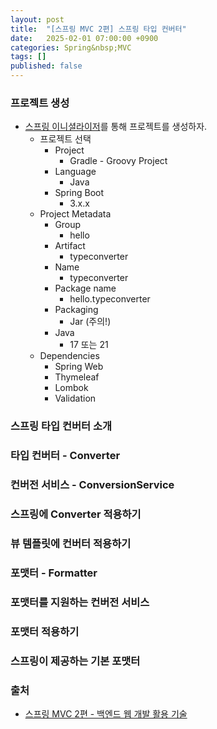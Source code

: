 ```yaml
---
layout: post
title:  "[스프링 MVC 2편] 스프링 타입 컨버터"
date:   2025-02-01 07:00:00 +0900
categories: Spring&nbsp;MVC
tags: []
published: false
---
```


### 프로젝트 생성

- [스프링 이니셜라이저](https://start.spring.io/)를 통해 프로젝트를 생성하자.
    - 프로젝트 선택
      - Project
        - Gradle - Groovy Project
      - Language
        - Java
      - Spring Boot
        - 3.x.x
    - Project Metadata
        - Group
          - hello
        - Artifact
          - typeconverter
        - Name
          - typeconverter
        - Package name
          - hello.typeconverter
        - Packaging
          - Jar (주의!)
        - Java
          - 17 또는 21
    - Dependencies
        - Spring Web
        - Thymeleaf
        - Lombok
        - Validation

### 스프링 타입 컨버터 소개
### 타입 컨버터 - Converter
### 컨버전 서비스 - ConversionService
### 스프링에 Converter 적용하기
### 뷰 템플릿에 컨버터 적용하기
### 포맷터 - Formatter
### 포맷터를 지원하는 컨버전 서비스
### 포맷터 적용하기
### 스프링이 제공하는 기본 포맷터

### 출처

- [스프링 MVC 2편 - 백엔드 웹 개발 활용 기술](https://www.inflearn.com/course/%EC%8A%A4%ED%94%84%EB%A7%81-mvc-2)